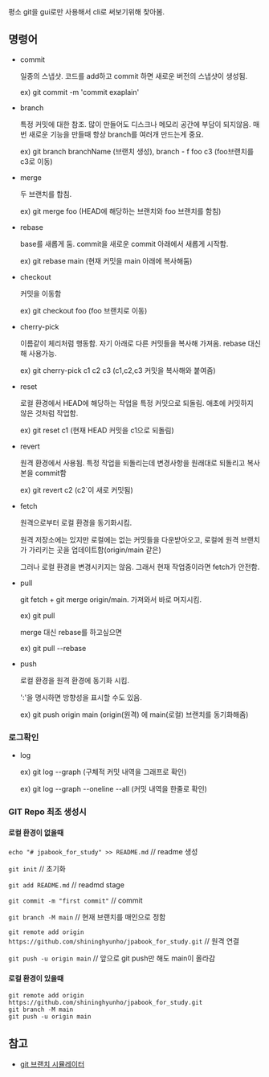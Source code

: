 평소 git을 gui로만 사용해서 cli로 써보기위해 찾아봄.

## 명령어
- commit

  일종의 스냅샷. 코드를 add하고 commit 하면 새로운 버전의 스냅샷이 생성됨.

  ex) git commit -m 'commit exaplain'

- branch
	
	특정 커밋에 대한 참조. 많이 만들어도 디스크나 메모리 공간에 부담이 되지않음. 매번 새로운 기능을 만들때 항상 branch를 여러개 만드는게 중요.
	
	ex) git branch branchName (브랜치 생성), branch - f foo c3 (foo브랜치를 c3로 이동)
	
- merge
	
	두 브랜치를 합침.
	
	ex) git merge foo (HEAD에 해당하는 브랜치와 foo 브랜치를 함침)
	
- rebase
	
	base를 새롭게 둠. commit을 새로운 commit 아래에서 새롭게 시작함.
	
	ex) git rebase main (현재 커밋을 main 아래에 복사해둠)
	
- checkout
	
	커밋을 이동함
	
	ex) git checkout foo (foo 브랜치로 이동)
	
- cherry-pick
	
	이름같이 체리처럼 행동함. 자기 아래로 다른 커밋들을 복사해 가져옴. rebase 대신해 사용가능.
	
	ex) git cherry-pick c1 c2 c3 (c1,c2,c3 커밋을 복사해와 붙여줌)
	
- reset
	
	로컬 환경에서 HEAD에 해당하는 작업을 특정 커밋으로 되돌림. 애초에 커밋하지 않은 것처럼 작업함.
	
	ex) git reset c1 (현재 HEAD 커밋을 c1으로 되돌림)
	
- revert

  원격 환경에서 사용됨. 특정 작업을 되돌리는데 변경사항을 원래대로 되돌리고 복사본을 commit함

  ex) git revert c2 (c2`이 새로 커밋됨) 

- fetch

  원격으로부터 로컬 환경을 동기화시킴.

  원격 저장소에는 있지만 로컬에는 없는 커밋들을 다운받아오고, 로컬에 원격 브랜치가 가리키는 곳을 업데이트함(origin/main 같은)

  그러나 로컬 환경을 변경시키지는 않음. 그래서 현재 작업중이라면 fetch가 안전함.

- pull

  git fetch + git merge origin/main. 가져와서 바로 머지시킴.

  ex) git pull

  merge 대신 rebase를 하고싶으면

  ex) git pull --rebase

- push

  로컬 환경을 원격 환경에 동기화 시킴.

  ':'을 명시하면 방향성을 표시할 수도 있음. 

  ex) git push origin main (origin(원격) 에 main(로컬) 브랜치를 동기화해줌)
### 로그확인
- log

  ex) git log --graph (구체적 커밋 내역을 그래프로 확인)

  ex) git log --graph --oneline --all (커밋 내역을 한줄로 확인)

### GIT Repo 최조 생성시

#### 로컬 환경이 없을때

`echo "# jpabook_for_study" >> README.md` // readme 생성

`git init` // 초기화

`git add README.md` // readmd stage

`git commit -m "first commit"` // commit

`git branch -M main` // 현재 브랜치를 매인으로 정함

`git remote add origin https://github.com/shininghyunho/jpabook_for_study.git` // 원격 연결

`git push -u origin main` // 앞으로 git push만 해도 main이 올라감



#### 로컬 환경이 있을때

```
git remote add origin https://github.com/shininghyunho/jpabook_for_study.git
git branch -M main
git push -u origin main
```

## 참고
- [git 브랜치 시뮬레이터](https://learngitbranching.js.org/?locale=ko)

